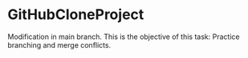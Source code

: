 # GitHubCloneProject
Modification in main branch.
This is the objective of this task: Practice branching and merge conflicts.
